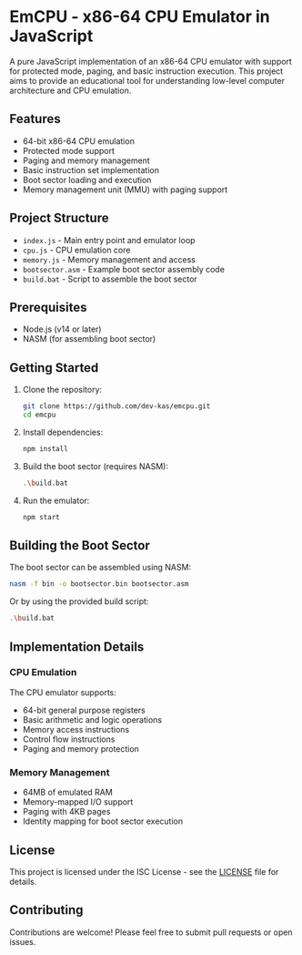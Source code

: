 # EmCPU - x86-64 CPU Emulator in JavaScript

A pure JavaScript implementation of an x86-64 CPU emulator with support for protected mode, paging, and basic instruction execution. This project aims to provide an educational tool for understanding low-level computer architecture and CPU emulation.

## Features

- 64-bit x86-64 CPU emulation
- Protected mode support
- Paging and memory management
- Basic instruction set implementation
- Boot sector loading and execution
- Memory management unit (MMU) with paging support

## Project Structure

- `index.js` - Main entry point and emulator loop
- `cpu.js` - CPU emulation core
- `memory.js` - Memory management and access
- `bootsector.asm` - Example boot sector assembly code
- `build.bat` - Script to assemble the boot sector

## Prerequisites

- Node.js (v14 or later)
- NASM (for assembling boot sector)

## Getting Started

1. Clone the repository:
   ```bash
   git clone https://github.com/dev-kas/emcpu.git
   cd emcpu
   ```

2. Install dependencies:
   ```bash
   npm install
   ```

3. Build the boot sector (requires NASM):
   ```bash
   .\build.bat
   ```

4. Run the emulator:
   ```bash
   npm start
   ```

## Building the Boot Sector

The boot sector can be assembled using NASM:

```bash
nasm -f bin -o bootsector.bin bootsector.asm
```

Or by using the provided build script:

```bash
.\build.bat
```

## Implementation Details

### CPU Emulation

The CPU emulator supports:
- 64-bit general purpose registers
- Basic arithmetic and logic operations
- Memory access instructions
- Control flow instructions
- Paging and memory protection

### Memory Management

- 64MB of emulated RAM
- Memory-mapped I/O support
- Paging with 4KB pages
- Identity mapping for boot sector execution

## License

This project is licensed under the ISC License - see the [LICENSE](LICENSE) file for details.

## Contributing

Contributions are welcome! Please feel free to submit pull requests or open issues.
